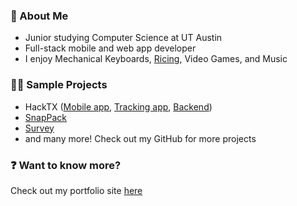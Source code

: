 ### :wave: About Me 
* Junior studying Computer Science at UT Austin
* Full-stack mobile and web app developer
* I enjoy Mechanical Keyboards, [Ricing](https://github.com/InfernalHydra/dotfiles), Video Games, and Music

### 👨‍💻 Sample Projects
* HackTX ([Mobile app](https://github.com/FreetailHackers/HackTXAttendeesApp), [Tracking app](https://github.com/FreetailHackers/HackTXAttendeeTracking), [Backend](https://github.com/FreetailHackers/quill))
* [SnapPack](https://github.com/InfernalHydra/SnapPack)
* [Survey](https://github.com/InfernalHydra/Survey)
* and many more!  Check out my GitHub for more projects

### :question: Want to know more?
Check out my portfolio site [here](https://rchhong.com/)
<!--
**InfernalHydra/InfernalHydra** is a ✨ _special_ ✨ repository because its `README.md` (this file) appears on your GitHub profile.

Here are some ideas to get you started:

- 🔭 I’m currently working on ...
- 🌱 I’m currently learning ...
- 👯 I’m looking to collaborate on ...
- 🤔 I’m looking for help with ...
- 💬 Ask me about ...
- 📫 How to reach me: ...
- 😄 Pronouns: ...
- ⚡ Fun fact: ...
-->
